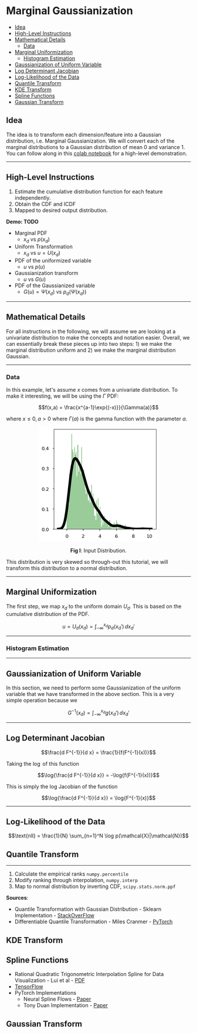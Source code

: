 # Marginal Gaussianization

- [Idea](#idea)
- [High-Level Instructions](#high-level-instructions)
- [Mathematical Details](#mathematical-details)
  - [Data](#data)
- [Marginal Uniformization](#marginal-uniformization)
  - [Histogram Estimation](#histogram-estimation)
- [Gaussianization of Uniform Variable](#gaussianization-of-uniform-variable)
- [Log Determinant Jacobian](#log-determinant-jacobian)
- [Log-Likelihood of the Data](#log-likelihood-of-the-data)
- [Quantile Transform](#quantile-transform)
- [KDE Transform](#kde-transform)
- [Spline Functions](#spline-functions)
- [Gaussian Transform](#gaussian-transform)


## Idea

The idea is to transform each dimension/feature into a Gaussian distribution, i.e. Marginal Gaussianization. We will convert each of the marginal distributions to a Gaussian distribution of mean 0 and variance 1. You can follow along in this [colab notebook](https://colab.research.google.com/drive/1Zk1UnfN573yOIdtHUI-tbzks8MMLtuy-) for a high-level demonstration.

---

## High-Level Instructions

1. Estimate the cumulative distribution function for each feature independently.
2. Obtain the CDF and ICDF
3. Mapped to desired output distribution.

**Demo: TODO**
* Marginal PDF
  * $x_d$ vs $p(x_d)$
* Uniform Transformation
  * $x_d$ vs $u=U(x_d)$
* PDF of the uniformized variable
  * $u$ vs $p(u)$
* Gaussianization transform
  * $u$ vs $G(u)$
* PDF of the Gaussianized variable
  * $G(u)=\Psi(x_d)$ vs $p_d(\Psi(x_d))$

---

## Mathematical Details

For all instructions in the following, we will assume we are looking at a univariate distribution to make the concepts and notation easier. Overall, we can essentially break these pieces up into two steps: 1) we make the marginal distribution uniform and 2) we make the marginal distribution Gaussian.

---

### Data

In this example, let's assume $x$ comes from a univariate distribution. To make it interesting, we will be using the $\Gamma$ PDF:

$$f(x,a) = \frac{x^{a-1}\exp{(-x)}}{\Gamma(a)}$$

where $x \leq 0, a > 0$ where $\Gamma(a)$ is the gamma function with the parameter $a$.

<center>

<p align="center">
<img src="pics/demo/input_dist.png" />

<b>Fig I</b>: Input Distribution.
</center>
</p>

This distribution is very skewed so through-out this tutorial, we will transform this distribution to a normal distribution.

---

## Marginal Uniformization

The first step, we map $x_d$ to the uniform domain $U_d$. This is based on the cumulative distribution of the PDF.

$$u = U_d (x_d) = \int_{-\infty}^{x_d} p_d (x_d') \, d x_d'$$

---

### Histogram Estimation




---

## Gaussianization of Uniform Variable

In this section, we need to perform some Gaussianization of the uniform variable that we have transformed in the above section. This is a very simple operation because we


$$G^{-1}(x_d) = \int_{-\infty}^{x_d} g(x_d') \, d x_d'$$

---

## Log Determinant Jacobian


$$\frac{d F^{-1}}{d x} = \frac{1}{f(F^{-1}(x))}$$

Taking the $\log$ of this function

$$\log{\frac{d F^{-1}}{d x}} = -\log{f(F^{-1}(x))}$$

This is simply the log Jacobian of the function

$$\log{\frac{d F^{-1}}{d x}} = \log{F^{-1}(x)}$$

---

## Log-Likelihood of the Data

$$\text{nll} = \frac{1}{N} \sum_{n=1}^N \log p(\mathcal{X}|\mathcal{N})$$


## Quantile Transform




---

1. Calculate the empirical ranks `numpy.percentile`
2. Modify ranking through interpolation, `numpy.interp`
3. Map to normal distribution by inverting CDF, `scipy.stats.norm.ppf`

**Sources**:
* Quantile Transformation with Gaussian Distribution - Sklearn Implementation - [StackOverFlow](https://stats.stackexchange.com/questions/325570/quantile-transformation-with-gaussian-distribution-sklearn-implementation)
* Differentiable Quantile Transformation - Miles Cranmer - [PyTorch](https://github.com/MilesCranmer/differentiable_quantile_transform)

## KDE Transform


## Spline Functions

* Rational Quadratic Trigonometric Interpolation Spline for Data Visualization - Lui et al - [PDF](https://www.hindawi.com/journals/mpe/2015/983120/)
* [TensorFlow](https://github.com/tensorflow/probability/blob/master/tensorflow_probability/python/bijectors/rational_quadratic_spline.py)
* PyTorch Implementations
  * Neural Spline Flows - [Paper](https://github.com/bayesiains/nsf)
  * Tony Duan Implementation - [Paper](https://github.com/tonyduan/normalizing-flows)

## Gaussian Transform
